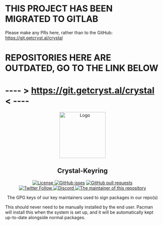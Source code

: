 # **THIS PROJECT HAS BEEN MIGRATED TO GITLAB**
Please make any PRs here, rather than to the GitHub: https://git.getcryst.al/crystal

# REPOSITORIES HERE ARE **OUTDATED**, GO TO THE LINK  BELOW
# ---- > https://git.getcryst.al/crystal < ----

<p align="center">
  <a href="https://github.com/crystal-linux/crystal-keyring">
    <img src="https://getcryst.al/site/assets/other/logo.png" alt="Logo" width="150" height="150">
  </a>
</p>
<p align="center"> 
<h2 align="center"> Crystal-Keyring </h2>
</p>
<p align="center">
    <a href="https://github.com/crystal-linux/.github/blob/main/LICENSE"><img src="https://img.shields.io/badge/License-GPL--3.0-blue.svg" alt="License">
    <a href="https://github/crystal-linux/caveman"><img alt="GitHub isses" src="https://img.shields.io/github/issues-raw/crystal-linux/caveman"></a>
    <a href="https://github/crystal-linux/caveman"><img alt="GitHub pull requests" src="https://img.shields.io/github/issues-pr-raw/crystal-linux/caveman"></a><br>
    <a href="https://twitter.com/intent/user?screen_name=crystal_linux"><img alt="Twitter Follow" src="https://img.shields.io/twitter/follow/crystal_linux?style=flat?color=blue">
    <a href="https://discord.gg/yp4xpZeAgW"><img alt="Discord" src="https://img.shields.io/discord/825473796227858482?color=blue&label=Discord&logo=Discord&logoColor=white"?link=https://discord.gg/yp4xpZeAgW&link=https://discord.gg/yp4xpZeAgW> </a>
    <a href="https://github.com/crytal-linux"><img src="https://img.shields.io/badge/Maintainer-@crystalteam-brightgreen" alt="The maintainer of this repository" href="https://github.com/crystal-linux"></a>
</p>
<p align="center">The GPG keys of our key maintainers used to sign packages in our repo(s)</p>



This should never need to be manually installed by the end user. Pacman will install this when the system is set up, and it will be automatically kept up-to-date alongside normal packages.
